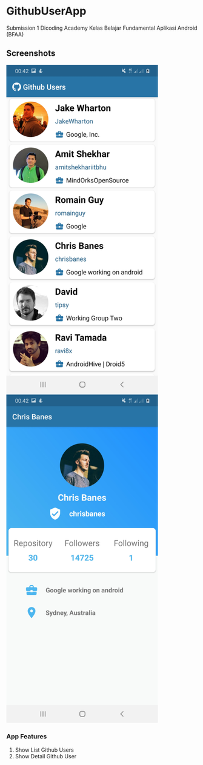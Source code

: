 # GithubUserApp
Submission 1 Dicoding Academy Kelas Belajar Fundamental Aplikasi Android (BFAA)

## Screenshots
<img src="https://github.com/RifkiCS29/GithubUserApp/blob/master/screenshots/Screenshot_20200730-004213_Github%20User%20App.jpg" width="400">&nbsp;&nbsp;
<img src="https://github.com/RifkiCS29/GithubUserApp/blob/master/screenshots/Screenshot_20200730-004206_Github%20User%20App.jpg" width="400">&nbsp;&nbsp;

### App Features
1. Show List Github Users
2. Show Detail Github User
